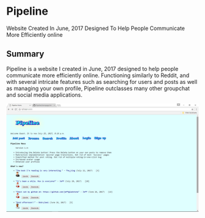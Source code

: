 # Pipeline
Website Created In June, 2017 Designed To Help People Communicate More Efficiently online

## Summary
Pipeline is a website I created in June, 2017 designed to help people communicate more efficiently online. 
Functioning similarly to Reddit, and with several intricate features such as searching for users and posts as well as managing your own profile, Pipeline outclasses many other groupchat and social media applications.

![Simple Environment](https://github.com/jeffgladstone/Pipeline/blob/master/demo/Demo%201.png)
